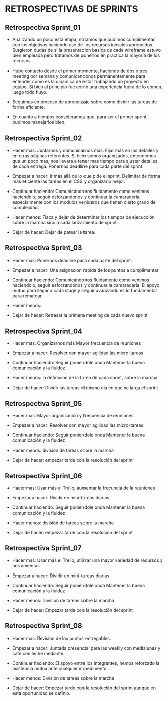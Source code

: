 # RETROSPECTIVAS DE SPRINTS

## Retrospectiva Sprint_01

* Analizando un poco esta etapa, notamos que pudimos cumplimentar con los objetivos haciendo uso de los recursos iniciales aprendidos. Surgieron dudas de si la presentacion basica de cada wireframe estuvo bien empleada pero tratamos de ponerlos en practica la mayoría de los recursos.
  
* Hubo contacto desde el primer momento, haciendo de dos o tres meeting por semana y comunicandonos permanentemente para entender como es la dinamica de estar trabajando un proyecto en equipo. Si bien al principio fue como una experiencia fuera de lo comun, luego todo fluyo. 
  
* Seguimos en proceso de aprendizaje sobre como dividir las tareas de forma eficiente. 
  
* En cuanto a tiempos consideramos que, para ser el primer sprint, pudimos manejarlos bien. 


## Retrospectiva Sprint_02

- Hacer mas: 
Juntarnos y comunicarnos más. Fijar más en los detalles y en otras páginas referentes.
Si bien somos organizados, entendemos que un poco mas, nos llevara a tener mas tiempo para ajustar detalles de cada entrega. 
Ponernos deadline para cada parte del sprint. 
   
- Empezar a hacer: 
Ir más allá de lo que pide el sprint. Delimitar de forma mas eficiente las tareas en el CSS y organizarlo mejor.

- Continuar haciendo: 
Comunicándonos fluidamente como venimos haciendolo, seguir esforzandonos y continuar la camaradería, especialmente con los modulos venideros que tienen cierto grado de complejidad.

- Hacer menos:
Fiaca y dejar de determinar los tiempos de ejecucción sobre la marcha sino a cada lanzamiento de sprint.

- Dejar de hacer: 
Dejar de patear la tarea. 

## Retrospectiva Sprint_03
- Hacer mas: 
Ponernos deadline para cada parte del sprint. 
   
- Empezar a hacer: 
Una asignacion rapida de los puntos a cumplimentar

- Continuar haciendo: 
Comunicándonos fluidamente como venimos haciendolo, seguir esforzandonos y continuar la camaradería. 
El apoyo mutuo para llegar a cada stage y seguir avanzando es lo fundamental para remarcar. 

- Hacer menos:


- Dejar de hacer: 
Retrasar la primera meeting de cada nuevo sprint

## Retrospectiva Sprint_04

- Hacer mas: 
Organizarnos más
Mayor frecuencia de reuniones

- Empezar a hacer: 
Resolver con mayor agilidad las micro-tareas

- Continuar haciendo: 
Seguir poniendole onda
Mantener la buena comunicación y la fluidez

- Hacer menos:
la definicion de la tarea de cada sprint, sobre la marcha

- Dejar de hacer: 
Dividir las tareas el mismo día en que se larga el sprint

## Retrospectiva Sprint_05


- Hacer mas: 
Mayor organización y frecuencia de reuniones

- Empezar a hacer: 
Resolver con mayor agilidad las micro-tareas

- Continuar haciendo: 
Seguir poniendole onda
Mantener la buena comunicación y la fluidez

- Hacer menos:
división de tareas sobre la marcha

- Dejar de hacer: 
empezar tarde con la resolución del sprint


## Retrospectiva Sprint_06

- Hacer mas: 
Usar más el Trello, aumentar la frecuncia de la reuniones

- Empezar a hacer: 
Dividir en mini-tareas diarias

- Continuar haciendo: 
Seguir poniendole onda
Mantener la buena comunicación y la fluidez

- Hacer menos:
división de tareas sobre la marcha

- Dejar de hacer: 
empezar tarde con la resolución del sprint

## Retrospectiva Sprint_07

- Hacer mas: 
Usar más el Trello, utilizar una mayor variedad de recursos y herramientas 

- Empezar a hacer: 
Dividir en mini-tareas diarias

- Continuar haciendo: 
Seguir poniendole onda
Mantener la buena comunicación y la fluidez

- Hacer menos:
División de tareas sobre la marcha

- Dejar de hacer: 
Empezar tarde con la resolución del sprint

## Retrospectiva Sprint_08

- Hacer mas: 
Revision de los puntos entregables. 

- Empezar a hacer:
Juntada presencial para las weekly con medialunas y cafe con leche mediante.

- Continuar haciendo: 
El apoyo entre los integrantes, hemos reforzado la asistencia mutua ante cualquier impedimento. 

- Hacer menos:
División de tareas sobre la marcha

- Dejar de hacer: 
Empezar tarde con la resolución del sprint aunque en esta oportunidad se definio. 
